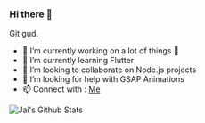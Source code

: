 ### Hi there 👋

Git gud.

- 🔭 I’m currently working on a lot of things 🥴
- 🌱 I’m currently learning Flutter
- 👯 I’m looking to collaborate on Node.js projects
- 🤔 I’m looking for help with GSAP Animations
- 📫 Connect with : [Me](https:www.linkedin.com/in/jaikumxr)

![Jai's Github Stats](https://github-readme-stats.vercel.app/api?username=jaikumxr&bg_color=30,e96443,904e95&title_color=fff&text_color=fff)
